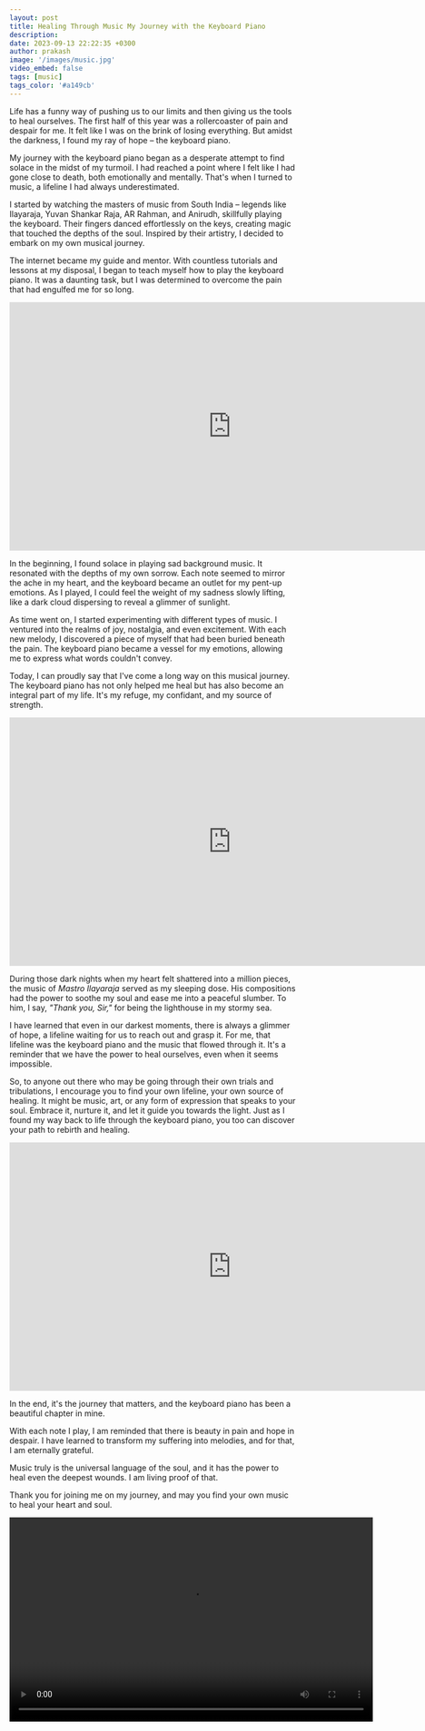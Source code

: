```yaml
---
layout: post
title: Healing Through Music My Journey with the Keyboard Piano
description:
date: 2023-09-13 22:22:35 +0300
author: prakash
image: '/images/music.jpg'
video_embed: false
tags: [music]
tags_color: '#a149cb'
---
```


Life has a funny way of pushing us to our limits and then giving us the tools to heal ourselves. The first half of this year was a rollercoaster of pain and despair for me. It felt like I was on the brink of losing everything. But amidst the darkness, I found my ray of hope – the keyboard piano.

My journey with the keyboard piano began as a desperate attempt to find solace in the midst of my turmoil. I had reached a point where I felt like I had gone close to death, both emotionally and mentally. That's when I turned to music, a lifeline I had always underestimated.

I started by watching the masters of music from South India – legends like Ilayaraja, Yuvan Shankar Raja, AR Rahman, and Anirudh, skillfully playing the keyboard. Their fingers danced effortlessly on the keys, creating magic that touched the depths of the soul. Inspired by their artistry, I decided to embark on my own musical journey.

The internet became my guide and mentor. With countless tutorials and lessons at my disposal, I began to teach myself how to play the keyboard piano. It was a daunting task, but I was determined to overcome the pain that had engulfed me for so long.


<iframe width="779" height="438" src="https://www.youtube.com/embed/HDJBuPVzQbQ" title="Punnagai Mannan" frameborder="0" allow="accelerometer; autoplay; clipboard-write; encrypted-media; gyroscope; picture-in-picture; web-share" allowfullscreen></iframe>


In the beginning, I found solace in playing sad background music. It resonated with the depths of my own sorrow. Each note seemed to mirror the ache in my heart, and the keyboard became an outlet for my pent-up emotions. As I played, I could feel the weight of my sadness slowly lifting, like a dark cloud dispersing to reveal a glimmer of sunlight.

As time went on, I started experimenting with different types of music. I ventured into the realms of joy, nostalgia, and even excitement. With each new melody, I discovered a piece of myself that had been buried beneath the pain. The keyboard piano became a vessel for my emotions, allowing me to express what words couldn't convey.

Today, I can proudly say that I've come a long way on this musical journey. The keyboard piano has not only helped me heal but has also become an integral part of my life. It's my refuge, my confidant, and my source of strength.


<iframe width="779" height="438" src="https://www.youtube.com/embed/aZA0BuQoBtA" title="HeyRam" frameborder="0" allow="accelerometer; autoplay; clipboard-write; encrypted-media; gyroscope; picture-in-picture; web-share" allowfullscreen></iframe>


During those dark nights when my heart felt shattered into a million pieces, the music of *Mastro Ilayaraja* served as my sleeping dose. His compositions had the power to soothe my soul and ease me into a peaceful slumber. To him, I say, *"Thank you, Sir,"* for being the lighthouse in my stormy sea.

I have learned that even in our darkest moments, there is always a glimmer of hope, a lifeline waiting for us to reach out and grasp it. For me, that lifeline was the keyboard piano and the music that flowed through it. It's a reminder that we have the power to heal ourselves, even when it seems impossible.

So, to anyone out there who may be going through their own trials and tribulations, I encourage you to find your own lifeline, your own source of healing. It might be music, art, or any form of expression that speaks to your soul. Embrace it, nurture it, and let it guide you towards the light. Just as I found my way back to life through the keyboard piano, you too can discover your path to rebirth and healing.


<iframe width="779" height="438" src="https://www.youtube.com/embed/zpYbmWifr6o" title="KadhalKonden" frameborder="0" allow="accelerometer; autoplay; clipboard-write; encrypted-media; gyroscope; picture-in-picture; web-share" allowfullscreen></iframe>


In the end, it's the journey that matters, and the keyboard piano has been a beautiful chapter in mine.

With each note I play, I am reminded that there is beauty in pain and hope in despair. I have learned to transform my suffering into melodies, and for that, I am eternally grateful.

Music truly is the universal language of the soul, and it has the power to heal even the deepest wounds. I am living proof of that.

Thank you for joining me on my journey, and may you find your own music to heal your heart and soul.

<video width="640" height="360" controls autoplay>
  <source src="/videos/HeyRam.mp4" type="video/mp4">
</video>
